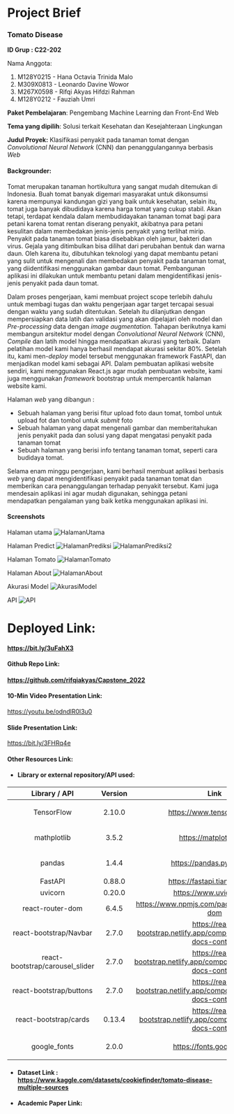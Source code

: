 # Project Brief
### Tomato Disease

**ID Grup : C22-202**

Nama Anggota:

1. M128Y0215 - Hana Octavia Trinida Malo
1. M309X0813 - Leonardo Davine Wowor
1. M267X0598 - Rifqi Akyas Hifdzi Rahman
1. M128Y0212 - Fauziah Umri

**Paket Pembelajaran**: Pengembang Machine Learning dan Front-End Web

**Tema yang dipilih**: Solusi terkait Kesehatan dan Kesejahteraan Lingkungan

**Judul Proyek:** Klasifikasi penyakit pada tanaman tomat dengan *Convolutional Neural Network* (CNN) dan penanggulangannya berbasis *Web*
#### **Backgrounder:**
Tomat merupakan tanaman hortikultura yang sangat mudah ditemukan di Indonesia. Buah tomat banyak digemari masyarakat untuk dikonsumsi karena mempunyai kandungan gizi yang baik untuk kesehatan, selain itu, tomat juga banyak dibudidaya karena harga tomat yang cukup stabil. Akan tetapi, terdapat kendala dalam membudidayakan tanaman tomat bagi para petani karena tomat rentan diserang penyakit, akibatnya para petani kesulitan dalam membedakan jenis-jenis penyakit yang terlihat mirip. Penyakit pada tanaman tomat biasa disebabkan oleh jamur, bakteri dan virus. Gejala yang ditimbulkan bisa dilihat dari perubahan bentuk dan warna daun. Oleh karena itu, dibutuhkan teknologi yang dapat membantu petani yang sulit untuk mengenali dan membedakan penyakit pada tanaman tomat, yang diidentifikasi menggunakan gambar daun tomat. Pembangunan aplikasi ini dilakukan untuk membantu petani dalam mengidentifikasi jenis-jenis penyakit pada daun tomat. 

Dalam proses pengerjaan, kami membuat project scope terlebih dahulu untuk membagi tugas dan waktu pengerjaan agar target tercapai sesuai dengan waktu yang sudah ditentukan.  Setelah itu dilanjutkan dengan mempersiapkan data latih dan validasi yang akan dipelajari oleh model dan *Pre-processing* data dengan *image augmentation.* Tahapan berikutnya kami membangun arsitektur model dengan *Convolutional Neural Network* (CNN), *Compile* dan latih model hingga mendapatkan akurasi yang terbaik. Dalam pelatihan model kami hanya berhasil mendapat akurasi sekitar 80%. Setelah itu, kami men-*deploy* model tersebut menggunakan framework FastAPI, dan menjadikan model kami sebagai API. Dalam pembuatan aplikasi website sendiri, kami menggunakan React.js agar mudah pembuatan website, kami juga menggunakan *framework* bootstrap untuk mempercantik halaman website kami.

Halaman *web* yang dibangun :

- Sebuah halaman yang berisi fitur upload foto daun tomat, tombol untuk upload fot dan tombol untuk *submit* foto
- Sebuah halaman yang dapat mengenali gambar dan memberitahukan jenis penyakit pada dan solusi yang dapat mengatasi penyakit pada tanaman tomat
- Sebuah halaman yang berisi info tentang tanaman tomat, seperti cara budidaya tomat.

Selama enam minggu pengerjaan, kami berhasil membuat aplikasi berbasis *web* yang dapat mengidentifikasi penyakit pada tanaman tomat dan memberikan cara penanggulangan terhadap penyakit tersebut. Kami juga mendesain aplikasi ini agar mudah digunakan, sehingga petani mendapatkan pengalaman yang baik ketika menggunakan aplikasi ini.

#### **Screenshots**
Halaman utama
![HalamanUtama](https://user-images.githubusercontent.com/88828572/206892494-2bfa6360-5307-4987-9251-254fdca2cfb9.jpg)

Halaman Predict
![HalamanPrediksi](https://user-images.githubusercontent.com/88828572/206892493-023a91f2-551f-4c99-981b-de48c8c156c4.jpg)
![HalamanPrediksi2](https://user-images.githubusercontent.com/88828572/206892488-32c47770-4ce5-4a11-a3eb-b8ec75906ac1.jpg)

Halaman Tomato
![HalamanTomato](https://user-images.githubusercontent.com/88828572/206892485-b1fcdb19-38df-4f78-a737-c4118a79c88a.jpg)

Halaman About
![HalamanAbout](https://user-images.githubusercontent.com/88828572/206892498-164edbc2-59e7-40cc-a058-5f9177c73b18.jpg)


Akurasi Model
![AkurasiModel](https://user-images.githubusercontent.com/88828572/206892500-7ee114bb-1c0f-422e-ace6-ddfcc9aa8488.jpg)


API
![API](https://user-images.githubusercontent.com/88828572/206892480-0ade3d42-8f17-42c6-9191-d6c329c05479.jpg)



# **Deployed Link:**
#### <https://bit.ly/3uFahX3>
#### **Github Repo Link:** 
#### <https://github.com/rifqiakyas/Capstone_2022>
#### **10-Min Video Presentation Link:** 
<https://youtu.be/odndlR0l3u0> 
#### **Slide Presentation Link:** 
<https://bit.ly/3FHRq4e>

#### **Other Resources Link:**
- #### **Library or external repository/API used:**


|**Library / API**|**Version**|**Link**|
| :-: | :-: | :-: |
|TensorFlow|<p>2.10.0</p><p></p>|<https://www.tensorflow.org/>|
|mathplotlib|<p>3.5.2</p><p></p>|<https://matplotlib.org/>|
|pandas|<p>1.4.4</p><p></p>|<https://pandas.pydata.org/>|
|FastAPI|0.88.0|<https://fastapi.tiangolo.com/>|
|uvicorn|0.20.0|<https://www.uvicorn.org/>|
|react-router-dom|6.4.5|<https://www.npmjs.com/package/react-router-dom>|
|react-bootstrap/Navbar|2.7.0|<https://react-bootstrap.netlify.app/components/navbar/#rb-docs-content> |
|react-bootstrap/carousel\_slider|2.7.0|<https://react-bootstrap.netlify.app/components/carousel/#rb-docs-content>[ ](https://pub.dev/packages/carousel_slider)|
|react-bootstrap/buttons|2.7.0|<https://react-bootstrap.netlify.app/components/buttons/#rb-docs-content> |
|react-bootstrap/cards|0.13.4|<https://react-bootstrap.netlify.app/components/cards/#rb-docs-content> |
|google\_fonts|2.0.0|<p><https://fonts.google.com/></p><p></p>|

- #### **Dataset Link : <https://www.kaggle.com/datasets/cookiefinder/tomato-disease-multiple-sources>**

- #### **Academic Paper Link:**
